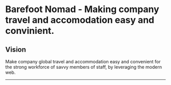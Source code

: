 Barefoot Nomad - Making company travel and accomodation easy and convinient.
=======
      
## Vision
Make company global travel and accommodation easy and convenient for the strong workforce of savvy members of staff, by leveraging the modern web.

---
